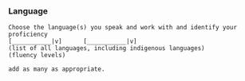 ### Language

    Choose the language(s) you speak and work with and identify your proficiency
    [___________|v]      [___________|v]
    (list of all languages, including indigenous languages)  
    (fluency levels)

    add as many as appropriate.
